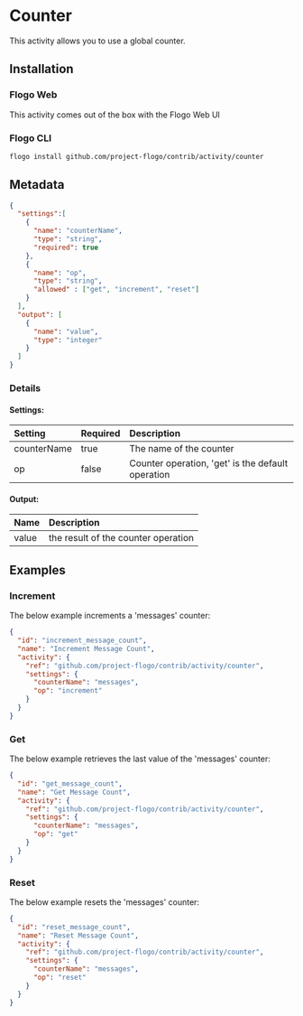 <!-- 
title: Counter
weight: 4609
-->

# Counter
This activity allows you to use a global counter.

## Installation
### Flogo Web
This activity comes out of the box with the Flogo Web UI
### Flogo CLI
```bash
flogo install github.com/project-flogo/contrib/activity/counter
```

## Metadata
```json
{
  "settings":[
    {
      "name": "counterName",
      "type": "string",
      "required": true
    },
    {
      "name": "op",
      "type": "string",
      "allowed" : ["get", "increment", "reset"]
    }
  ],
  "output": [
    {
      "name": "value",
      "type": "integer"
    }
  ]
}
```
### Details
#### Settings:
| Setting     | Required | Description |
|:------------|:---------|:------------|
| counterName | true     | The name of the counter |         
| op          | false    | Counter operation, 'get' is the default operation|

#### Output:
|Name   | Description |
|:--------|:------------|
| value  | the result of the counter operation

## Examples
### Increment
The below example increments a 'messages' counter:

```json
{
  "id": "increment_message_count",
  "name": "Increment Message Count",
  "activity": {
    "ref": "github.com/project-flogo/contrib/activity/counter",
    "settings": {
      "counterName": "messages",
      "op": "increment"
    }
  }
}
```

### Get
The below example retrieves the last value of the 'messages' counter:

```json
{
  "id": "get_message_count",
  "name": "Get Message Count",
  "activity": {
    "ref": "github.com/project-flogo/contrib/activity/counter",
    "settings": {
      "counterName": "messages",
      "op": "get"
    }
  }
}
```

### Reset
The below example resets the 'messages' counter:

```json
{
  "id": "reset_message_count",
  "name": "Reset Message Count",
  "activity": {
    "ref": "github.com/project-flogo/contrib/activity/counter",
    "settings": {
      "counterName": "messages",
      "op": "reset"
    }
  }
}
```